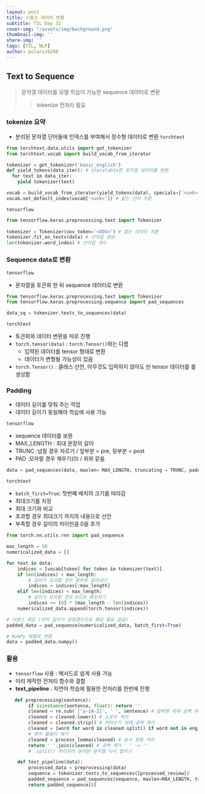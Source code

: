 ```yaml
---
layout: post
title: 시퀀스 데이터 변환
subtitle: TIL Day 32
cover-img: "/assets/img/background.png"
thumbnail-img: ''
share-img: ''
tags: [TIL, NLP]
author: polaris0208
---
```


## Text to Sequence
> 문자열 데이터를 모델 학습이 가능한 sequence 데이터로 변환
>> tokenize 전처리 필요

### tokenize 요약
- 분리된 문자열 단어들에 인덱스를 부여해서 정수형 데이터로 변환
`torchtext`

```py
from torchtext.data.utils import get_tokenizer 
from torchtext.vocab import build_vocab_from_iterator 

tokenizer = get_tokenizer('basic_english')
def yield_tokens(data_iter): # iteratable한 문자열 데이터를 변환
  for text in data_iter:
    yield tokenizer(text)

vocab = build_vocab_from_iterator(yield_tokens(data), specials=['<unk>'])
vocab.set_default_index(vocab['<unk>']) # 없는 단어 치환
```

`tensorflow`

```py
from tensorflow.keras.preprocessing.text import Tokenizer
 
tokenizer = Tokenizer(oov_token='<OOV>') # 없는 데이터 치환
tokenizer.fit_on_texts(data) # 단어집 생성
len(tokenizer.word_index) # 단어집 개수
```

### Sequence data로 변환
`tensorflow`
- 문자열을 토큰화 한 뒤 sequence 데이터로 변환

```py
from tensorflow.keras.preprocessing.text import Tokenizer
from tensorflow.keras.preprocessing.sequence import pad_sequences

data_sq = tokenizer.texts_to_sequences(data)
```

`torchtext`
- 토큰화와 데이터 변환을 따로 진행
- `torch.tensor(data)` : `torch.Tensor()`와는 다름
  - 입력된 데이터를 tensor 형태로 변환
  - 데이터가 변형될 가능성이 있음
- `torch.Tensor()` : 클래스 선언, 아무것도 입력하지 않아도 빈 tensor 데이터를 를 생성함

### Padding
- 데이터 길이를 맞춰 주는 작업
- 데이터 길이가 동일해야 학습에 사용 가능

`tensorflow`
- sequence 데이터를 보완
- MAX_LENGTH : 최대 문장의 길이
- TRUNC :넘칠 경우 자르기 / 앞부분 = pre, 뒷부분 = post
- PAD :모자랄 경우 채우기(0) / 위와 같음

```py
data = pad_sequences(data, maxlen= MAX_LENGTH, truncating = TRUNC, padding = PAD)
```

`torchtext`
- `batch_first=True`: 첫번째 배치의 크기를 따라감
- 최대크기를 지정
- 최대 크기와 비교
- 초과할 경우 최대크기 까지의 내용으로 선언
- 부족할 경우 길이의 차이만큼 0을 추가

```py
from torch.nn.utils.rnn import pad_sequence

max_length = 50
numericalized_data = []

for text in data:
    indices = [vocab[token] for token in tokenizer(text)]
    if len(indices) > max_length:
        # 길이가 초과할 경우 뒷부분 잘라내기
        indices = indices[:max_length]
    elif len(indices) < max_length:
        # 길이가 모자랄 경우 0으로 패딩하기
        indices += [0] * (max_length - len(indices))
    numericalized_data.append(torch.tensor(indices))

# 시퀀스 패딩 (이미 길이가 맞춰졌으므로 패딩 필요 없음)
padded_data = pad_sequence(numericalized_data, batch_first=True)

# NumPy 배열로 변환
data = padded_data.numpy()
```

### 활용
- `tensorflow` 사용 : 메서드로 쉽게 사용 가능
- 미리 제작한 전처리 함수와 결합
- **text_pipeline** : 자연어 학습에 필용한 전처리를 한번에 진행

```py
   def preprocessing(sentence):
        if isinstance(sentence, float): return ''
        cleaned = re.sub('[^a-zA-Z]', ' ', sentence) # 알파벳 외에 공백 처리
        cleaned = cleaned.lower() # 소문자 처리
        cleaned = cleaned.strip() # 띄어쓰기 외에 공백 제거
        cleaned = [word for word in cleaned.split() if word not in eng_stopwords ]
        # 영어 불용어 제거
        cleaned = process_lemma(cleaned) # 동사 원형 처리
        return ' '.join(cleaned) # 공백 제거 ' ' -> ''
        # .split() 처리되어 분리된 문자열 다시 합치기

    def text_pipeline(data):
        processed_data = preprocessing(data)
        sequence = tokenizer.texts_to_sequences([processed_review])
        padded_sequence = pad_sequences(sequence, maxlen=MAX_LENGTH, truncating='post', padding='post')
        return padded_sequence[0] 
```
